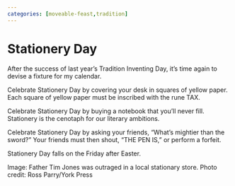 ```yaml
---
categories: [moveable-feast,tradition]
---
```

# Stationery Day

After the success of last year’s Tradition Inventing Day, it’s time again to devise a fixture for my calendar.

Celebrate Stationery Day by covering your desk in squares of yellow paper. Each square of yellow paper must be inscribed with the rune TAX.

Celebrate Stationery Day by buying a notebook that you’ll never fill. Stationery is the cenotaph for our literary ambitions.

Celebrate Stationery Day by asking your friends, “What’s mightier than the sword?” Your friends must then shout, “THE PEN IS,” or perform a forfeit.

Stationery Day falls on the Friday after Easter.

Image: Father Tim Jones was outraged in a local stationary store. Photo credit: Ross Parry/York Press
